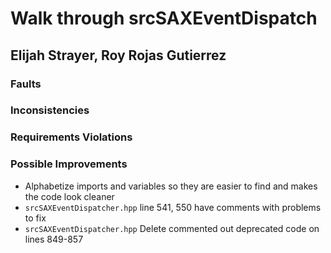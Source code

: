 # Walk through srcSAXEventDispatch
## Elijah Strayer, Roy Rojas Gutierrez

### Faults

### Inconsistencies

### Requirements Violations

### Possible Improvements
- Alphabetize imports and variables so they are easier to find and makes the code look cleaner
- ```srcSAXEventDispatcher.hpp``` line 541, 550 have comments with problems to fix
- ```srcSAXEventDispatcher.hpp``` Delete commented out deprecated code on lines 849-857
